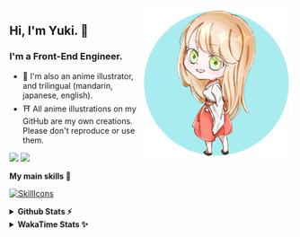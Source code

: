 <img style="width:270px;" align="right" src="./asset/image/yuki16bit-chibi-avatar.png">

## Hi, I'm Yuki. 🍋

### I'm a Front-End Engineer.

- 🍡 I'm also an anime illustrator, and trilingual (mandarin, japanese, english).
- ⛩ All anime illustrations on my GitHub are my own creations. Please don't reproduce or use them.

[![](https://img.shields.io/badge/Codesandbox-040404?style=for-the-badge&logo=codesandbox&logoColor=DBDBDB)](https://codesandbox.io/u/yuki16bit)
[![](https://img.shields.io/badge/Codepen-000000?style=for-the-badge&logo=codepen&logoColor=white)](https://codepen.io/yuki16bit)

**My main skills 🎋**

[![SkillIcons](https://skillicons.dev/icons?i=react,redux,ts,js,next,tailwind,css,mui,html,vite,py,docker,gcp,aws,figma)](https://skillicons.dev)

<details>
  <summary><b>Github Stats ⚡</b></summary>

![Yuki's GitHub stats](https://github-readme-stats.vercel.app/api?username=yuki16bit&theme=tokyonight&count_private=true&line_height=20)
![Yuki's top langs](https://github-readme-stats.vercel.app/api/top-langs/?username=yuki16bit&theme=tokyonight&count_private=true&layout=compact)

</details>

<details>
  <summary><b>WakaTime Stats ✨</b></summary>

<!--START_SECTION:waka-->
**I'm a Night 🦉** 

```text
🌞 Morning                1 commits           ░░░░░░░░░░░░░░░░░░░░░░░░░   00.26 % 
🌆 Daytime                145 commits         █████████░░░░░░░░░░░░░░░░   36.99 % 
🌃 Evening                159 commits         ██████████░░░░░░░░░░░░░░░   40.56 % 
🌙 Night                  87 commits          ██████░░░░░░░░░░░░░░░░░░░   22.19 % 
```


📊 **This Week I Spent My Time On** 

```text
🕑︎ Time Zone: Asia/Taipei

🐱‍💻 Projects: 
news-spark-frontend      14 hrs 55 mins      █████████████████████░░░░   84.85 % 
yuki                     2 hrs 8 mins        ███░░░░░░░░░░░░░░░░░░░░░░   12.19 % 
LumiTure-FE              15 mins             ░░░░░░░░░░░░░░░░░░░░░░░░░   01.50 % 
2023-hk-EnterpriseSearchP11 mins             ░░░░░░░░░░░░░░░░░░░░░░░░░   01.09 % 
2022-tw-dev-cm-contract-s2 mins              ░░░░░░░░░░░░░░░░░░░░░░░░░   00.24 % 
```


 Last Updated on 19/12/2024 20:21:02 UTC
<!--END_SECTION:waka-->
</details>
